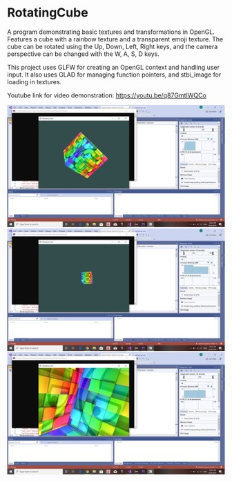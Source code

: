 # RotatingCube
A program demonstrating basic textures and transformations in OpenGL. Features a cube with a rainbow texture and a transparent emoji texture. The cube can be rotated using the Up, Down, Left, Right keys, and the camera perspective can be changed with the W, A, S, D keys.

This project uses GLFW for creating an OpenGL context and handling user input. It also uses GLAD for managing function pointers, and stbi_image for loading in textures.

Youtube link for video demonstration: https://youtu.be/q87GmtIWQCo

![](Screenshots/Screenshot%20(76).png)
![](Screenshots/Screenshot%20(77).png)
![](Screenshots/Screenshot%20(78).png)
